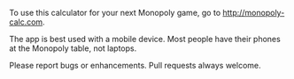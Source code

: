 To use this calculator for your next Monopoly game, go to http://monopoly-calc.com.

The app is best used with a mobile device. Most people have their phones at the Monopoly table, not laptops.

Please report bugs or enhancements. Pull requests always welcome.
